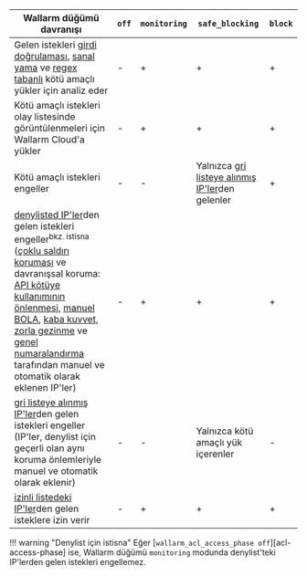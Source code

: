 | Wallarm düğümü davranışı | `off` | `monitoring` | `safe_blocking` |`block` |
| -------- | - | - | - | -|
| Gelen istekleri [girdi doğrulaması](../attacks-vulns-list.md#attack-types), [sanal yama](../user-guides/rules/vpatch-rule.md) ve [regex tabanlı](../user-guides/rules/regex-rule.md) kötü amaçlı yükler için analiz eder | - | + | + | + |
| Kötü amaçlı istekleri olay listesinde görüntülenmeleri için Wallarm Cloud'a yükler | - | + | + | + |
| Kötü amaçlı istekleri engeller | - | - | Yalnızca [gri listeye alınmış IP'ler](../user-guides/ip-lists/overview.md)den gelenler | + |
| [denylisted IP'ler](../user-guides/ip-lists/overview.md)den gelen istekleri engeller<sup>bkz. istisna</sup> <br> ([çoklu saldırı koruması](../admin-en/configuration-guides/protecting-with-thresholds.md) ve davranışsal koruma: [API kötüye kullanımının önlenmesi](../api-abuse-prevention/setup.md), [manuel BOLA](../admin-en/configuration-guides/protecting-against-bola-trigger.md), [kaba kuvvet](../admin-en/configuration-guides/protecting-against-bruteforce.md), [zorla gezinme](../admin-en/configuration-guides/protecting-against-forcedbrowsing.md) ve [genel numaralandırma](../api-protection/enumeration-attack-protection.md) tarafından manuel ve otomatik olarak eklenen IP'ler) | - | + | + | + |
| [gri listeye alınmış IP'ler](../user-guides/ip-lists/overview.md)den gelen istekleri engeller <br> (IP'ler, denylist için geçerli olan aynı koruma önlemleriyle manuel ve otomatik olarak eklenir) | - | - | Yalnızca kötü amaçlı yük içerenler | - |
| [izinli listedeki IP'ler](../user-guides/ip-lists/overview.md)den gelen isteklere izin verir | - | + | + | + |

!!! warning "Denylist için istisna"
    Eğer [`wallarm_acl_access_phase off`][acl-access-phase] ise, Wallarm düğümü `monitoring` modunda denylist'teki IP'lerden gelen istekleri engellemez.